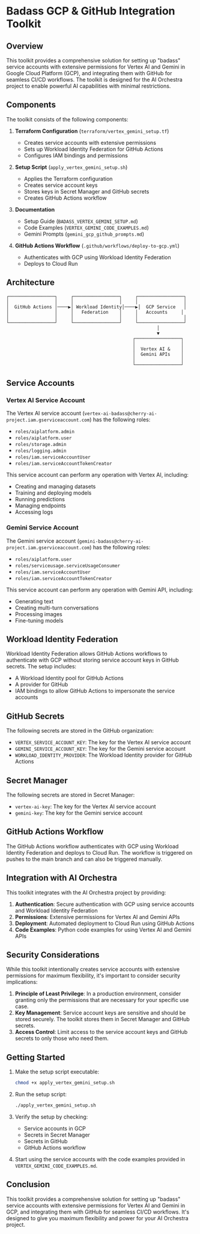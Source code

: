 # Badass GCP & GitHub Integration Toolkit

## Overview

This toolkit provides a comprehensive solution for setting up "badass" service accounts with extensive permissions for Vertex AI and Gemini in Google Cloud Platform (GCP), and integrating them with GitHub for seamless CI/CD workflows. The toolkit is designed for the AI Orchestra project to enable powerful AI capabilities with minimal restrictions.

## Components

The toolkit consists of the following components:

1. **Terraform Configuration** (`terraform/vertex_gemini_setup.tf`)
   - Creates service accounts with extensive permissions
   - Sets up Workload Identity Federation for GitHub Actions
   - Configures IAM bindings and permissions

2. **Setup Script** (`apply_vertex_gemini_setup.sh`)
   - Applies the Terraform configuration
   - Creates service account keys
   - Stores keys in Secret Manager and GitHub secrets
   - Creates GitHub Actions workflow

3. **Documentation**
   - Setup Guide (`BADASS_VERTEX_GEMINI_SETUP.md`)
   - Code Examples (`VERTEX_GEMINI_CODE_EXAMPLES.md`)
   - Gemini Prompts (`gemini_gcp_github_prompts.md`)

4. **GitHub Actions Workflow** (`.github/workflows/deploy-to-gcp.yml`)
   - Authenticates with GCP using Workload Identity Federation
   - Deploys to Cloud Run

## Architecture

```
┌─────────────────┐     ┌─────────────────┐     ┌─────────────────┐
│                 │     │                 │     │                 │
│  GitHub Actions │────▶│ Workload Identity│────▶│  GCP Service   │
│                 │     │   Federation    │     │   Accounts     │
│                 │     │                 │     │                 │
└─────────────────┘     └─────────────────┘     └─────────────────┘
                                                        │
                                                        ▼
                                               ┌─────────────────┐
                                               │                 │
                                               │  Vertex AI &    │
                                               │  Gemini APIs    │
                                               │                 │
                                               └─────────────────┘
```

## Service Accounts

### Vertex AI Service Account

The Vertex AI service account (`vertex-ai-badass@cherry-ai-project.iam.gserviceaccount.com`) has the following roles:

- `roles/aiplatform.admin`
- `roles/aiplatform.user`
- `roles/storage.admin`
- `roles/logging.admin`
- `roles/iam.serviceAccountUser`
- `roles/iam.serviceAccountTokenCreator`

This service account can perform any operation with Vertex AI, including:
- Creating and managing datasets
- Training and deploying models
- Running predictions
- Managing endpoints
- Accessing logs

### Gemini Service Account

The Gemini service account (`gemini-badass@cherry-ai-project.iam.gserviceaccount.com`) has the following roles:

- `roles/aiplatform.user`
- `roles/serviceusage.serviceUsageConsumer`
- `roles/iam.serviceAccountUser`
- `roles/iam.serviceAccountTokenCreator`

This service account can perform any operation with Gemini API, including:
- Generating text
- Creating multi-turn conversations
- Processing images
- Fine-tuning models

## Workload Identity Federation

Workload Identity Federation allows GitHub Actions workflows to authenticate with GCP without storing service account keys in GitHub secrets. The setup includes:

- A Workload Identity pool for GitHub Actions
- A provider for GitHub
- IAM bindings to allow GitHub Actions to impersonate the service accounts

## GitHub Secrets

The following secrets are stored in the GitHub organization:

- `VERTEX_SERVICE_ACCOUNT_KEY`: The key for the Vertex AI service account
- `GEMINI_SERVICE_ACCOUNT_KEY`: The key for the Gemini service account
- `WORKLOAD_IDENTITY_PROVIDER`: The Workload Identity provider for GitHub Actions

## Secret Manager

The following secrets are stored in Secret Manager:

- `vertex-ai-key`: The key for the Vertex AI service account
- `gemini-key`: The key for the Gemini service account

## GitHub Actions Workflow

The GitHub Actions workflow authenticates with GCP using Workload Identity Federation and deploys to Cloud Run. The workflow is triggered on pushes to the main branch and can also be triggered manually.

## Integration with AI Orchestra

This toolkit integrates with the AI Orchestra project by providing:

1. **Authentication**: Secure authentication with GCP using service accounts and Workload Identity Federation
2. **Permissions**: Extensive permissions for Vertex AI and Gemini APIs
3. **Deployment**: Automated deployment to Cloud Run using GitHub Actions
4. **Code Examples**: Python code examples for using Vertex AI and Gemini APIs

## Security Considerations

While this toolkit intentionally creates service accounts with extensive permissions for maximum flexibility, it's important to consider security implications:

1. **Principle of Least Privilege**: In a production environment, consider granting only the permissions that are necessary for your specific use case.
2. **Key Management**: Service account keys are sensitive and should be stored securely. The toolkit stores them in Secret Manager and GitHub secrets.
3. **Access Control**: Limit access to the service account keys and GitHub secrets to only those who need them.

## Getting Started

1. Make the setup script executable:
   ```bash
   chmod +x apply_vertex_gemini_setup.sh
   ```

2. Run the setup script:
   ```bash
   ./apply_vertex_gemini_setup.sh
   ```

3. Verify the setup by checking:
   - Service accounts in GCP
   - Secrets in Secret Manager
   - Secrets in GitHub
   - GitHub Actions workflow

4. Start using the service accounts with the code examples provided in `VERTEX_GEMINI_CODE_EXAMPLES.md`.

## Conclusion

This toolkit provides a comprehensive solution for setting up "badass" service accounts with extensive permissions for Vertex AI and Gemini in GCP, and integrating them with GitHub for seamless CI/CD workflows. It's designed to give you maximum flexibility and power for your AI Orchestra project.
